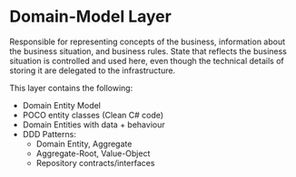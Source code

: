 ﻿# Domain-Model Layer

Responsible for representing concepts of the business, information about the business situation, 
and business rules. State that reflects the business situation is controlled and used here, 
even though the technical details of storing it are delegated to the infrastructure.

This layer contains the following:

- Domain Entity Model
- POCO entity classes (Clean C# code)
- Domain Entities with data + behaviour
- DDD Patterns:
	- Domain Entity, Aggregate
	- Aggregate-Root, Value-Object
	- Repository contracts/interfaces